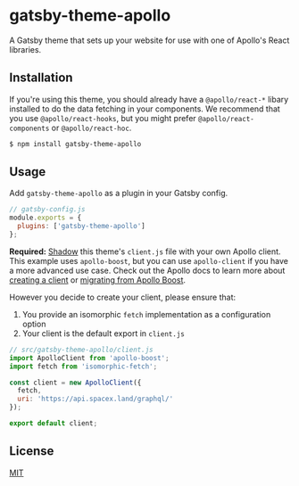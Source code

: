 # gatsby-theme-apollo

A Gatsby theme that sets up your website for use with one of Apollo's React libraries.

## Installation

If you're using this theme, you should already have a `@apollo/react-*` libary installed to do the data fetching in your components. We recommend that you use `@apollo/react-hooks`, but you might prefer `@apollo/react-components` or `@apollo/react-hoc`.

```bash
$ npm install gatsby-theme-apollo
```

## Usage

Add `gatsby-theme-apollo` as a plugin in your Gatsby config.

```js
// gatsby-config.js
module.exports = {
  plugins: ['gatsby-theme-apollo']
};
```

**Required:** [Shadow](https://www.gatsbyjs.org/blog/2019-04-29-component-shadowing/) this theme's `client.js` file with your own Apollo client. This example uses `apollo-boost`, but you can use `apollo-client` if you have a more advanced use case. Check out the Apollo docs to learn more about [creating a client](https://www.apollographql.com/docs/react/essentials/get-started/#create-a-client) or [migrating from Apollo Boost](https://www.apollographql.com/docs/react/advanced/boost-migration/).

However you decide to create your client, please ensure that:

1. You provide an isomorphic `fetch` implementation as a configuration option
2. Your client is the default export in `client.js`

```js
// src/gatsby-theme-apollo/client.js
import ApolloClient from 'apollo-boost';
import fetch from 'isomorphic-fetch';

const client = new ApolloClient({
  fetch,
  uri: 'https://api.spacex.land/graphql/'
});

export default client;
```

## License

[MIT](../../LICENSE)

